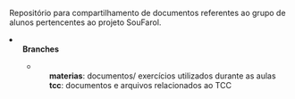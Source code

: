 <p>Repositório para compartilhamento de documentos referentes ao grupo de alunos pertencentes ao projeto SouFarol.</p>
<li>
  <ul><b>Branches</b><ul>
  <li>
    <ul><b>materias</b>: documentos/ exercícios utilizados durante as aulas</ul>
    <ul><b>tcc</b>: documentos e arquivos relacionados ao TCC</ul>
  </li>  
</li>
